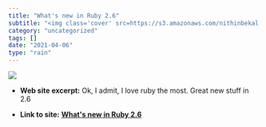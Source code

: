 ```yaml
---
title: "What's new in Ruby 2.6"
subtitle: "<img class='cover' src=https://s3.amazonaws.com/nithinbekal.com/word-cloud.png>"
category: "uncategorized"
tags: []
date: "2021-04-06"
type: "rain"
---
```

<img class="cover" src=https://s3.amazonaws.com/nithinbekal.com/word-cloud.png>



* **Web site excerpt:** Ok, I admit, I love ruby the most. Great new stuff in 2.6

* **Link to site:** **[What's new in Ruby 2.6](http://nithinbekal.com/posts/ruby-2-6)**